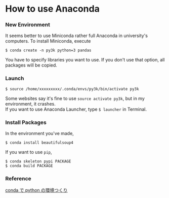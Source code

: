 # How to use Anaconda

### New Environment
It seems better to use Miniconda rather full Anaconda in university's computers. To install Miniconda, execute
```terminal
$ conda create -n py3k python=3 pandas
```
You have to specify libraries you want to use. If you don't use that option, all packages will be copied. <br>

### Launch
```terminal
$ source /home/xxxxxxxxx/.conda/envs/py3k/bin/activate py3k
```
Some websites say it's fine to use `source activate py3k`, but in my environment, it crashes. <br>
If you want to use Anaconda Launcher, type `$ launcher` in Terminal.

### Install Packages
In the environment you've made,
```terminal
$ conda install beautifulsoup4
```

If you want to use `pip`,
```
$ conda skeleton pypi PACKAGE
$ conda build PACKAGE
```

### Reference
[conda で python の環境つくり](https://gist.github.com/aphlysia/d5fcee79ff81b8272faf)
